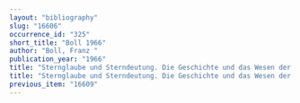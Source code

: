 ```yaml
---
layout: "bibliography"
slug: "16606"
occurrence_id: "325"
short_title: "Boll 1966"
author: "Boll, Franz "
publication_year: "1966"
title: "Sternglaube und Sterndeutung. Die Geschichte und das Wesen der Astrologie"
title: "Sternglaube und Sterndeutung. Die Geschichte und das Wesen der Astrologie"
previous_item: "16609"
---
```

